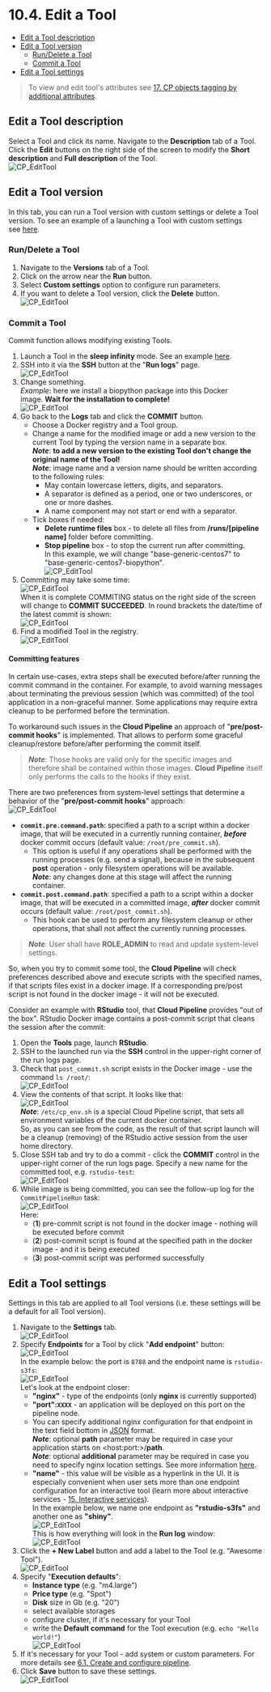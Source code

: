 # 10.4. Edit a Tool

- [Edit a Tool description](#edit-a-tool-description)
- [Edit a Tool version](#edit-a-tool-version)
    - [Run/Delete a Tool](#rundelete-a-tool)
    - [Commit a Tool](#commit-a-tool)
- [Edit a Tool settings](#edit-a-tool-settings)

> To view and edit tool's attributes see [17. CP objects tagging by additional attributes](../17_Tagging_by_attributes/17._CP_objects_tagging_by_additional_attributes.md).

## Edit a Tool description

Select a Tool and click its name. Navigate to the **Description** tab of a Tool. Click the **Edit** buttons on the right side of the screen to modify the **Short description** and **Full description** of the Tool.  
![CP_EditTool](attachments/EditTool_01.png)

## Edit a Tool version

In this tab, you can run a Tool version with custom settings or delete a Tool version. To see an example of a launching a Tool with custom settings see [here](10.5._Launch_a_Tool.md).

### Run/Delete a Tool

1. Navigate to the **Versions** tab of a Tool.
2. Click on the arrow near the **Run** button.
3. Select **Custom settings** option to configure run parameters.
4. If you want to delete a Tool version, click the **Delete** button.  
    ![CP_EditTool](attachments/EditTool_02.png)

### Commit a Tool

Commit function allows modifying existing Tools.

1. Launch a Tool in the **sleep infinity** mode. See an example [here](10.5._Launch_a_Tool.md).
2. SSH into it via the **SSH** button at the "**Run logs**" page.  
    ![CP_EditTool](attachments/EditTool_03.png)
3. Change something.  
    _Example_: here we install a biopython package into this Docker image. **Wait for the installation to complete!**  
    ![CP_EditTool](attachments/EditTool_04.png)
4. Go back to the **Logs** tab and click the **COMMIT** button.
    - Choose a Docker registry and a Tool group.
    - Change a name for the modified image or add a new version to the current Tool by typing the version name in a separate box.  
        **_Note_**: **to add a new version to the existing Tool don't change the original name of the Tool!**  
        **_Note_**: image name and a version name should be written according to the following rules:  
        - May contain lowercase letters, digits, and separators.
        - A separator is defined as a period, one or two underscores, or one or more dashes.
        - A name component may not start or end with a separator.
    - Tick boxes if needed:  
        - **Delete runtime files** box - to delete all files from **/runs/\[pipeline name\]** folder before committing.  
        - **Stop pipeline** box - to stop the current run after committing.  
In this example, we will change "base-generic-centos7" to "base-generic-centos7-biopython".  
![CP_EditTool](attachments/EditTool_05.png)  
5. Committing may take some time:  
    ![CP_EditTool](attachments/EditTool_21.png)  
When it is complete COMMITING status on the right side of the screen will change to **COMMIT SUCCEEDED**. In round brackets the date/time of the latest commit is shown:  
    ![CP_EditTool](attachments/EditTool_06.png)  
6. Find a modified Tool in the registry.  
    ![CP_EditTool](attachments/EditTool_07.png)

#### Committing features

In certain use-cases, extra steps shall be executed before/after running the commit command in the container. For example, to avoid warning messages about terminating the previous session (which was committed) of the tool application in a non-graceful manner. Some applications may require extra cleanup to be performed before the termination.

To workaround such issues in the **Cloud Pipeline** an approach of "**pre/post-commit hooks**" is implemented. That allows to perform some graceful cleanup/restore before/after performing the commit itself.

> **_Note_**: Those hooks are valid only for the specific images and therefore shall be contained within those images. **Cloud Pipeline** itself only performs the calls to the hooks if they exist.

There are two preferences from system-level settings that determine a behavior of the "**pre/post-commit hooks**" approach:  
![CP_EditTool](attachments/EditTool_16.png)

- **`commit.pre.command.path`**: specified a path to a script within a docker image, that will be executed in a currently running container, **_before_** docker commit occurs (default value: `/root/pre_commit.sh`).
    - This option is useful if any operations shall be performed with the running processes (e.g. send a signal), because in the subsequent **post** operation - only filesystem operations will be available.  
    **_Note_**: any changes done at this stage will affect the running container.
- **`commit.post.command.path`**: specified a path to a script within a docker image, that will be executed in a committed image, **_after_** docker commit occurs (default value: `/root/post_commit.sh`).
    - This hook can be used to perform any filesystem cleanup or other operations, that shall not affect the currently running processes.

> **_Note_**: User shall have **ROLE\_ADMIN** to read and update system-level settings.

So, when you try to commit some tool, the **Cloud Pipeline** will check preferences described above and execute scripts with the specified names, if that scripts files exist in a docker image. If a corresponding pre/post script is not found in the docker image - it will not be executed.

Consider an example with **RStudio** tool, that **Cloud Pipeline** provides "out of the box". RStudio Docker image contains a post-commit script that cleans the session after the commit:

1. Open the **Tools** page, launch **RStudio**.
2. SSH to the launched run via the **SSH** control in the upper-right corner of the run logs page.
3. Check that `post_commit.sh` script exists in the Docker image - use the command `ls /root/`:  
    ![CP_EditTool](attachments/EditTool_17.png)
4. View the contents of that script. It looks like that:  
    ![CP_EditTool](attachments/EditTool_18.png)  
    **_Note_**: `/etc/cp_env.sh` is a special Cloud Pipeline script, that sets all environment variables of the current docker container.  
    So, as you can see from the code, as the result of that script launch will be a cleanup (removing) of the RStudio active session from the user home directory.
5. Close SSH tab and try to do a commit - click the **COMMIT** control in the upper-right corner of the run logs page. Specify a new name for the committed tool, e.g. `rstudio-test`:  
    ![CP_EditTool](attachments/EditTool_19.png)
6. While image is being committed, you can see the follow-up log for the `CommitPipelineRun` task:  
    ![CP_EditTool](attachments/EditTool_20.png)  
    Here:  
    - (**1**) pre-commit script is not found in the docker image - nothing will be executed before commit
    - (**2**) post-commit script is found at the specified path in the docker image - and it is being executed
    - (**3**) post-commit script was performed successfully

## Edit a Tool settings

Settings in this tab are applied to all Tool versions (i.e. these settings will be a default for all Tool version).

1. Navigate to the **Settings** tab.  
    ![CP_EditTool](attachments/EditTool_08.png)
2. Specify **Endpoints** for a Tool by click "**Add endpoint**" button:  
    ![CP_EditTool](attachments/EditTool_13.png)  
    In the example below: the port is `8788` and the endpoint name is `rstudio-s3fs`:  
    ![CP_EditTool](attachments/EditTool_14.png)  
    Let's look at the endpoint closer:
    - **"nginx"** - type of the endpoints (only **nginx** is currently supported)
    - **"port":`XXXX`** - an application will be deployed on this port on the pipeline node.
    - You can specify additional nginx configuration for that endpoint in the text field bottom in [JSON](https://en.wikipedia.org/wiki/JSON) format.  
        **_Note_**: optional **path** parameter may be required in case your application starts on &lt;host:port:&gt;/**path**.  
        **_Note_**: optional **additional** parameter may be required in case you need to specify nginx location settings. See more information [here](https://nginx.ru/en/docs/http/ngx_http_core_module.html#location).
    - **"name"** - this value will be visible as a hyperlink in the UI. It is especially convenient when user sets more than one endpoint configuration for an interactive tool (learn more about interactive services - [15. Interactive services](../15_Interactive_services/15._Interactive_services.md)).  
    In the example below, we name one endpoint as **"rstudio-s3fs"** and another one as **"shiny"**.  
    ![CP_EditTool](attachments/EditTool_09.png)  
    This is how everything will look in the **Run log** window:  
    ![CP_EditTool](attachments/EditTool_10.png)
3. Click the **+ New Label** button and add a label to the Tool (e.g. "Awesome Tool").  
    ![CP_EditTool](attachments/EditTool_11.png)
4. Specify "**Execution defaults**":
    - **Instance type** (e.g. "m4.large")
    - **Price type** (e.g. "Spot")
    - **Disk** size in Gb (e.g. "20")
    - select available storages
    - configure cluster, if it's necessary for your Tool
    - write the **Default command** for the Tool execution (e.g. `echo "Hello world!"`)  
    ![CP_EditTool](attachments/EditTool_12.png)
5. If it's necessary for your Tool - add system or custom parameters. For more details see [6.1. Create and configure pipeline](../06_Manage_Pipeline/6.1._Create_and_configure_pipeline.md).
6. Click **Save** button to save these settings.  
    ![CP_EditTool](attachments/EditTool_15.png)
